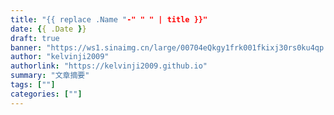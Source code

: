 ```yaml
---
title: "{{ replace .Name "-" " " | title }}"
date: {{ .Date }}
draft: true
banner: "https://ws1.sinaimg.cn/large/00704eQkgy1frk001fkixj30rs0ku4qp.jpg"
author: "kelvinji2009"
authorlink: "https://kelvinji2009.github.io"
summary: "文章摘要"
tags: [""]
categories: [""]
---
```


